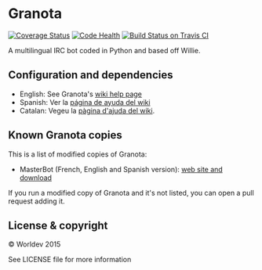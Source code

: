 # Granota

[![Coverage Status](https://coveralls.io/repos/Worldev/Granota/badge.svg?branch=master&service=github)](https://coveralls.io/github/Worldev/Granota?branch=master) [![Code Health](https://landscape.io/github/Worldev/Granota/master/landscape.svg?style=flat)](https://landscape.io/github/Worldev/Granota/master) [![Build Status on Travis CI](https://travis-ci.org/Worldev/Granota.svg)](https://travis-ci.org/Worldev/Granota) 

A multilingual IRC bot coded in Python and based off Willie.

## Configuration and dependencies

* English: See Granota's [wiki help page](https://github.com/Worldev/Granota/wiki/Download-and-installation-guide)
* Spanish: Ver la [página de ayuda del wiki](https://github.com/Worldev/Granota/wiki/Guía-de-instalación)
* Catalan: Vegeu la [pàgina d'ajuda del wiki](https://github.com/Worldev/Granota/wiki/Guia-d'instal·lació).

## Known Granota copies
This is a list of modified copies of Granota:
* MasterBot (French, English and Spanish version): [web site and download](http://botarel.weebly.com/masterbot.html)

If you run a modified copy of Granota and it's not listed, you can open a pull request adding it.

## License & copyright
© Worldev 2015

See LICENSE file for more information
